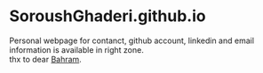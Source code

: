# SoroushGhaderi.github.io

Personal webpage for contanct, github account, linkedin and email information is available in right zone.  
thx to dear [Bahram](https://github.com/bahramjannesar).

